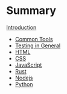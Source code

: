 # Summary

[Introduction](README.md)

- [Common Tools](./common-tools.md)
- [Testing in General](./testing-in-general.md)
- [HTML]()
- [CSS]()
- [JavaScript]()
- [Rust]()
- [Nodejs]()
- [Python](./python.md)
